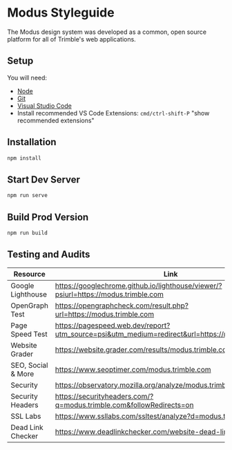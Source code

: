 # Modus Styleguide

The Modus design system was developed as a common, open source platform for all of Trimble's web applications.

## Setup

You will need:

- [Node](https://nodejs.org/en/download/)
- [Git](https://git-scm.com/downloads)
- [Visual Studio Code](https://code.visualstudio.com/download)
- Install recommended VS Code Extensions: `cmd/ctrl-shift-P` "show recommended extensions"

## Installation

```bash
npm install
```

## Start Dev Server

```bash
npm run serve
```

## Build Prod Version

```bash
npm run build
```

## Testing and Audits

| Resource           | Link                                                                                              |
| ------------------ | ------------------------------------------------------------------------------------------------- |
| Google Lighthouse  | https://googlechrome.github.io/lighthouse/viewer/?psiurl=https://modus.trimble.com                |
| OpenGraph Test     | https://opengraphcheck.com/result.php?url=https://modus.trimble.com                               |
| Page Speed Test    | https://pagespeed.web.dev/report?utm_source=psi&utm_medium=redirect&url=https://modus.trimble.com |
| Website Grader     | https://website.grader.com/results/modus.trimble.com                                              |
| SEO, Social & More | https://www.seoptimer.com/modus.trimble.com                                                       |
| Security           | https://observatory.mozilla.org/analyze/modus.trimble.com                                         |
| Security Headers   | https://securityheaders.com/?q=modus.trimble.com&followRedirects=on                               |
| SSL Labs           | https://www.ssllabs.com/ssltest/analyze?d=modus.trimble.com                                       |
| Dead Link Checker  | https://www.deadlinkchecker.com/website-dead-link-checker.asp                                     |
